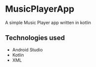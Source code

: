 # MusicPlayerApp
A simple Music Player app written in kotlin

## Technologies used
  - Android Studio
  - Kotlin
  - XML
